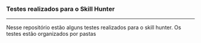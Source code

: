 ### Testes realizados para o Skill Hunter
---
Nesse repositório estão alguns testes realizados para o skill hunter.
Os testes estão organizados por pastas

